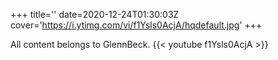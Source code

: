 +++
title=''
date=2020-12-24T01:30:03Z
cover='https://i.ytimg.com/vi/f1Ysls0AcjA/hqdefault.jpg'
+++

All content belongs to GlennBeck.
{{< youtube f1Ysls0AcjA >}}
